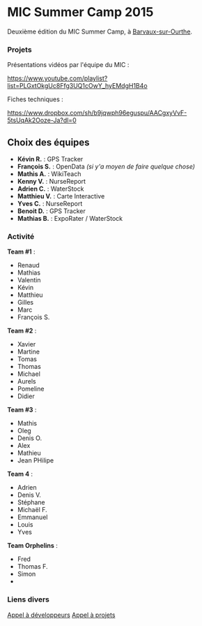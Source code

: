 # MIC Summer Camp 2015

Deuxième édition du MIC Summer Camp, à [Barvaux-sur-Ourthe](https://www.google.be/maps/place/Azur+en+Ardenne/@50.357658,5.4963748,15z/data=!4m2!3m1!1s0x0:0x1f5475871c2aa087?sa=X&ved=0CJEBEPwSMAxqFQoTCO-D6b7hgMcCFYO4FAodZYUB7A).


### Projets
Présentations vidéos par l'équipe du MIC :

https://www.youtube.com/playlist?list=PLGxtOkgUc8Ffg3UQ1cOwY_hyEMdgH1B4o

Fiches techniques :

https://www.dropbox.com/sh/b9jqwph96eguspu/AACgxyVvF-5tsUqAk2Ooze-Ja?dl=0

## Choix des équipes
- **Kévin R.** : GPS Tracker
- **François S.** : OpenData *(si y'a moyen de faire quelque chose)*
- **Mathis A.** : WikiTeach
- **Kenny V.** : NurseReport
- **Adrien C.** : WaterStock
- **Matthieu V.** : Carte Interactive
- **Yves C.** : NurseReport
- **Benoit D.** : GPS Tracker
- **Mathias B.** : ExpoRater / WaterStock

### Activité
**Team #1** : 
- Renaud 
- Mathias
- Valentin
- Kévin
- Matthieu
- Gilles
- Marc
- François S.

**Team #2** :
- Xavier
- Martine
- Tomas
- Thomas
- Michael
- Aurels
- Pomeline
- Didier

**Team #3** : 
- Mathis
- Oleg
- Denis O.
- Alex
- Mathieu
- Jean PHilipe

**Team 4** :
- Adrien
- Denis V.
- Stéphane
- Michaël F.
- Emmanuel
- Louis
- Yves

**Team Orphelins** : 
- Fred
- Thomas F.
- Simon
- 

### Liens divers
[Appel à développeurs](http://checkthis.com/j0nc) 
[Appel à projets](http://www.softlab.be/summercamp/appelprojets)

